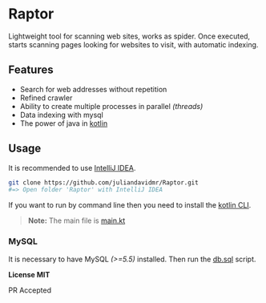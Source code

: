 # Raptor 

Lightweight tool for scanning web sites, works as spider. 
Once executed, starts scanning pages looking for websites 
to visit, with automatic indexing.

## Features

- Search for web addresses without repetition
- Refined crawler
- Ability to create multiple processes in parallel _(threads)_
- Data indexing with mysql
- The power of java in [kotlin](https://kotlinlang.org)

## Usage

It is recommended to use [IntelliJ IDEA](https://www.jetbrains.com/idea).

````bash
git clone https://github.com/juliandavidmr/Raptor.git
#=> Open folder 'Raptor' with IntelliJ IDEA 
````

If you want to run by command line then you need to install 
the [kotlin CLI](https://kotlinlang.org/docs/tutorials/command-line.html).
> **Note:** The main file is [main.kt](https://github.com/juliandavidmr/Raptor/blob/master/src/main.kt)

### MySQL

It is necessary to have MySQL _(>=5.5)_ installed. 
Then run the [db.sql](https://github.com/juliandavidmr/Raptor/blob/master/db.sql) script.


**License MIT** 

PR Accepted